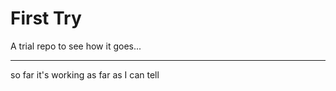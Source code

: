 # First Try
A trial repo to see how it goes...
***************
so far it's working
as far as I can tell 
 
